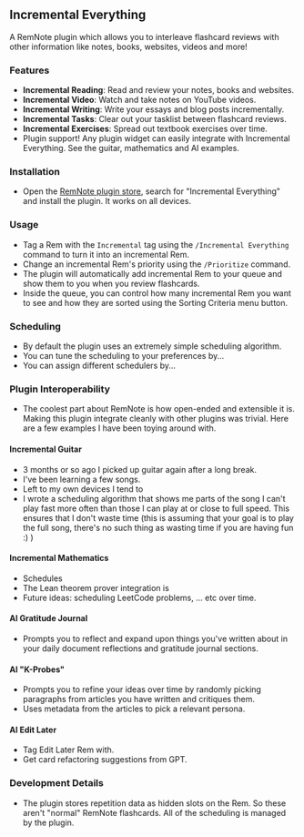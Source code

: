 ## Incremental Everything

A RemNote plugin which allows you to interleave flashcard reviews with other information like notes, books, websites, videos and more!

### Features

- **Incremental Reading**: Read and review your notes, books and websites.
- **Incremental Video**: Watch and take notes on YouTube videos.
- **Incremental Writing**: Write your essays and blog posts incrementally.
- **Incremental Tasks**: Clear out your tasklist between flashcard reviews.
- **Incremental Exercises**: Spread out textbook exercises over time.
- Plugin support! Any plugin widget can easily integrate with Incremental Everything. See the guitar, mathematics and AI examples.

### Installation

- Open the [RemNote plugin store](https://www.remnote.com/plugins), search for "Incremental Everything" and install the plugin. It works on all devices.

### Usage

- Tag a Rem with the `Incremental` tag using the `/Incremental Everything` command to turn it into an incremental Rem.
- Change an incremental Rem's priority using the `/Prioritize` command.
- The plugin will automatically add incremental Rem to your queue and show them to you when you review flashcards.
- Inside the queue, you can control how many incremental Rem you want to see and how they are sorted using the Sorting Criteria menu button.

### Scheduling

- By default the plugin uses an extremely simple scheduling algorithm.
- You can tune the scheduling to your preferences by...
- You can assign different schedulers by...

### Plugin Interoperability

- The coolest part about RemNote is how open-ended and extensible it is. Making this plugin integrate cleanly with other plugins was trivial. Here are a few examples I have been toying around with.

#### Incremental Guitar

- 3 months or so ago I picked up guitar again after a long break.
- I've been learning a few songs.
- Left to my own devices I tend to 
- I wrote a scheduling algorithm that shows me parts of the song I can't play fast more often than those I can play at or close to full speed. This ensures that I don't waste time (this is assuming that your goal is to play the full song, there's no such thing as wasting time if you are having fun :) )

#### Incremental Mathematics

- Schedules
- The Lean theorem prover integration is 
- Future ideas: scheduling LeetCode problems, ... etc over time.

#### AI Gratitude Journal

- Prompts you to reflect and expand upon things you've written about in your daily document reflections and gratitude journal sections.

#### AI "K-Probes"

- Prompts you to refine your ideas over time by randomly picking paragraphs from articles you have written and critiques them.
- Uses metadata from the articles to pick a relevant persona.

#### AI Edit Later

- Tag Edit Later Rem with.
- Get card refactoring suggestions from GPT.

### Development Details

- The plugin stores repetition data as hidden slots on the Rem. So these aren't "normal" RemNote flashcards. All of the scheduling is managed by the plugin.
